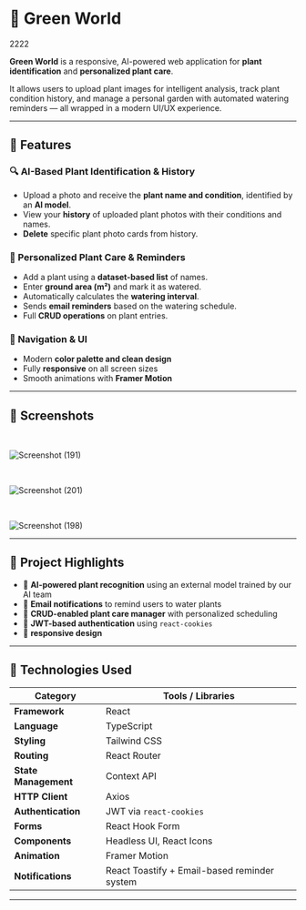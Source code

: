 # 🌱 Green World

2222

**Green World** is a responsive, AI-powered web application for **plant identification** and **personalized plant care**.

It allows users to upload plant images for intelligent analysis, track plant condition history, and manage a personal garden with automated watering reminders — all wrapped in a modern UI/UX experience.

---

## 📌 Features

### 🔍 AI-Based Plant Identification & History
- Upload a photo and receive the **plant name and condition**, identified by an **AI model**.
- View your **history** of uploaded plant photos with their conditions and names.
- **Delete** specific plant photo cards from history.

### 🌿 Personalized Plant Care & Reminders
- Add a plant using a **dataset-based list** of names.
- Enter **ground area (m²)** and mark it as watered.
- Automatically calculates the **watering interval**.
- Sends **email reminders** based on the watering schedule.
- Full **CRUD operations** on plant entries.

### 🧭 Navigation & UI
- Modern **color palette and clean design**
- Fully **responsive** on all screen sizes
- Smooth animations with **Framer Motion**

---

## 📸 Screenshots

  <br>  

  ![Screenshot (191)](https://github.com/user-attachments/assets/4b7bb5a3-d20c-4e02-bba7-a531b25a5525)
  
  <br>  

  ![Screenshot (201)](https://github.com/user-attachments/assets/0053d1e8-d8ef-4e64-bd2b-5e33223aa7e7)

  <br> 

  ![Screenshot (198)](https://github.com/user-attachments/assets/b069f187-f93e-4059-a2dc-0a3dc8ba9768)


---

## 🌟 Project Highlights

- 🤖 **AI-powered plant recognition** using an external model trained by our AI team
- 📧 **Email notifications** to remind users to water plants
- 📜 **CRUD-enabled plant care manager** with personalized scheduling
- 🔐 **JWT-based authentication** using `react-cookies`
- 📱 **responsive design**

---

## 🚀 Technologies Used

| Category             | Tools / Libraries                             |
|----------------------|-----------------------------------------------|
| **Framework**        | React                                          |
| **Language**         | TypeScript                                     |
| **Styling**          | Tailwind CSS                                   |
| **Routing**          | React Router                                   |
| **State Management** | Context API                                    |
| **HTTP Client**      | Axios                                          |
| **Authentication**   | JWT via `react-cookies`                        |
| **Forms**            | React Hook Form                                |
| **Components**       | Headless UI, React Icons                       |
| **Animation**        | Framer Motion                                  |
| **Notifications**    | React Toastify + Email-based reminder system   |


---
